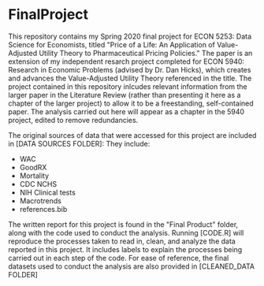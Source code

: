 # FinalProject

This repository contains my Spring 2020 final project for ECON 5253: Data Science for Economists, titled "Price of a Life: An Application of Value-Adjusted Utility Theory to Pharmaceutical Pricing Policies." The paper is an extension of my independent resarch project completed for ECON 5940: Research in Economic Problems (advised by Dr. Dan Hicks), which creates and advances the Value-Adjusted Utility Theory referenced in the title. The project contained in this repository inlcudes relevant information from the larger paper in the Literature Review (rather than presenting it here as a chapter of the larger project) to allow it to be a freestanding, self-contained paper. The analysis carried out here will appear as a chapter in the 5940 project, edited to remove redundancies. 

The original sources of data that were accessed for this project are included in [DATA SOURCES FOLDER]: They include:
- WAC
- GoodRX
- Mortality
- CDC NCHS
- NIH Clinical tests
- Macrotrends
- references.bib

The written report for this project is found in the "Final Product" folder, along with the code used to conduct the analysis. Running [CODE.R] will reproduce the processes taken to read in, clean, and analyze the data reported in this project. It includes labels to explain the processes being carried out in each step of the code. For ease of reference, the final datasets used to conduct the analysis are also provided in [CLEANED_DATA FOLDER]
